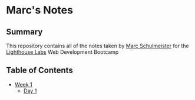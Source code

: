 # Marc's Notes
## Summary

This repository contains all of the notes taken by [Marc Schulmeister](https://github.com/marcschul) for the [Lighthouse Labs](https://www.lighthouselabs.ca/) Web Development Bootcamp

## Table of Contents
* [Week 1](/Week_1)
  * [Day 1](Week_1/Day_1)
